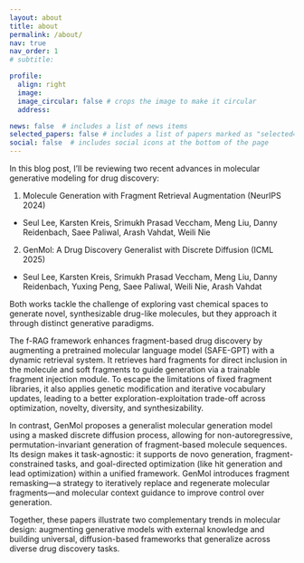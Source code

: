 ```yaml
---
layout: about
title: about
permalink: /about/
nav: true
nav_order: 1
# subtitle: 

profile:
  align: right
  image: 
  image_circular: false # crops the image to make it circular
  address: 

news: false  # includes a list of news items
selected_papers: false # includes a list of papers marked as "selected={true}"
social: false  # includes social icons at the bottom of the page
---
```


In this blog post, I’ll be reviewing two recent advances in molecular generative modeling for drug discovery:

1. Molecule Generation with Fragment Retrieval Augmentation (NeurIPS 2024)
- Seul Lee, Karsten Kreis, Srimukh Prasad Veccham, Meng Liu, Danny Reidenbach, Saee Paliwal, Arash Vahdat, Weili Nie
2. GenMol: A Drug Discovery Generalist with Discrete Diffusion (ICML 2025)
- Seul Lee, Karsten Kreis, Srimukh Prasad Veccham, Meng Liu, Danny Reidenbach, Yuxing Peng, Saee Paliwal, Weili Nie, Arash Vahdat

Both works tackle the challenge of exploring vast chemical spaces to generate novel, synthesizable drug-like molecules, but they approach it through distinct generative paradigms.

The f-RAG framework enhances fragment-based drug discovery by augmenting a pretrained molecular language model (SAFE-GPT) with a dynamic retrieval system. It retrieves hard fragments for direct inclusion in the molecule and soft fragments to guide generation via a trainable fragment injection module. To escape the limitations of fixed fragment libraries, it also applies genetic modification and iterative vocabulary updates, leading to a better exploration-exploitation trade-off across optimization, novelty, diversity, and synthesizability.

In contrast, GenMol proposes a generalist molecular generation model using a masked discrete diffusion process, allowing for non-autoregressive, permutation-invariant generation of fragment-based molecule sequences. Its design makes it task-agnostic: it supports de novo generation, fragment-constrained tasks, and goal-directed optimization (like hit generation and lead optimization) within a unified framework. GenMol introduces fragment remasking—a strategy to iteratively replace and regenerate molecular fragments—and molecular context guidance to improve control over generation.

Together, these papers illustrate two complementary trends in molecular design: augmenting generative models with external knowledge and building universal, diffusion-based frameworks that generalize across diverse drug discovery tasks.